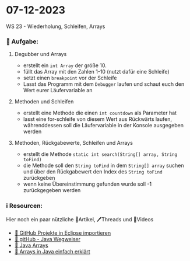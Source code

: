 # 07-12-2023
WS 23 - Wiederholung, Schleifen, Arrays

### 📝 Aufgabe:

1. Degubber und Arrays
   -  erstellt ein ```int Array``` der größe 10.
   -  füllt das Array mit den Zahlen 1-10 (nutzt dafür eine Schleife)
   -  setzt einen ```breakpoint``` vor der Schleife
   -  Lasst das Programm mit dem ```Debugger``` laufen und schaut euch den Wert eurer Läufervariable an
  
2. Methoden und Schleifen
   -  erstellt eine Methode die einen ```int countdown``` als Parameter hat
   -  lasst eine for-schleife von diesem Wert aus Rückwärts laufen, währenddessen soll die Läufervariable in der Konsole ausgegeben werden

2. Methoden, Rückgabewerte, Schleifen und Arrays
   -  erstellt die Methode ```static int search(String[] array, String toFind)```
   -  die Methode soll den ```String toFind``` in dem ```String[] array``` suchen und über den Rückgabewert den Index des ```String toFind``` zurückgeben
   -  wenn keine Übereinstimmung gefunden wurde soll -1 zurückgegeben werden





  ### ℹ️ Resourcen:
Hier noch ein paar nützliche 📃Artikel, 🖊️Threads und 🎥Videos

- [ 🎥 GitHub Projekte in Eclipse importieren](https://drive.google.com/file/d/1IpwHADmwViEGQ7Pf4BgybUYpz7WBoMe5/view?usp=sharing)
- [📃 gitHub - Java Wegweiser](https://github.com/DH-Cologne/java-wegweiser/blob/master/articles/Arrays.md)
- [📃 Java Arrays](https://javabeginners.de/Arrays_und_Verwandtes/Array_deklarieren.php)
- [🎥 Arrays in Java einfach erklärt](https://studyflix.de/informatik/java-array-1898)
